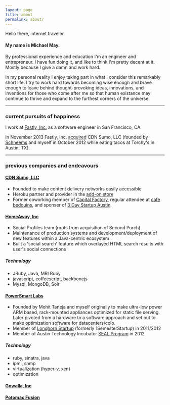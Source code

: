 ```yaml
---
layout: page
title: about
permalink: about/
---
```


Hello there, internet traveler.

#### My name is Michael May.

By professional experience and education I'm an engineer and entrepreneur. I have fun doing it, 
and like to think I'm pretty decent at it. Mostly because I give a damn and work hard.

In my personal reality I enjoy taking part in what I consider this remarkably short life.
I try to work hard towards becoming wise enough and brave enough to leave behind 
thought-provoking ideas, innovations, and inventions for those who come after me 
so that human existance may continue to thrive and expand to the furthest corners of the universe.

---

### current pursuits of happiness

I work at [Fastly, Inc.](http://www.fastly.com) as a software engineer in San Francisco, CA.

In November 2013 Fastly, Inc. [acquired](http://www.fastly.com/blog/ruby-rails-fastly/) CDN Sumo, LLC
(founded by [Schneems](http://www.schneems.com/) and myself in October 2012 while eating tacos at Torchy's in Austin, TX).


---

### previous companies and endeavours

#### [CDN Sumo, LLC](http://www.crunchbase.com/organization/cdn-sumo)
- Founded to make content delivery networks easily accessible
- Heroku partner and provider in the [add-on store](https://addons.heroku.com/)
- Former coworking member of [Capital Factory](http://capitalfactory.com/), regular attendee at [cafe bedouins](http://www.cafebedouins.com/), and sponser of [3 Day Startup Austin](http://3daystartup.org/)


#### [HomeAway, Inc](http://www.homeaway.com/)
- Social Profiles team (roots from acquisition of Second Porch)
- Maintenance of production systems and development/deployment of new features within a Java-centric ecosystem
- Built a 'social search' feature which overlayed HTML search results with user's social connections

##### Technology
- JRuby, Java, MRI Ruby
- javascript, coffeescript, backbonejs
- Mysql, MongoDB, Solr


#### [PowerSmart Labs](https://github.com/powersmartlabs)
- Founded by Mohit Taneja and myself originally to make ultra-low power ARM based, 
rack-mounted appliances optimized for static file serving. Later pivoted from a 
hardware to a software approach and set out to make optimization software for datacenters/colo.
- Member of [Longhorn Startup](http://longhornstartup.com/portfolio-2/portfolio-spring-2012/) (formerly 1SemesterStartup) in 2011/2012
- Member of Austin Technology Incubator [SEAL Program](http://ati.utexas.edu/seal/) in 2012

##### Technology
- ruby, sinatra, java
- ipmi, snmp
- virtualization (hyper-v, xen)
- optimization


#### [Gowalla, Inc](http://en.wikipedia.org/wiki/Gowalla)


#### [Potomac Fusion](https://www.linkedin.com/company/potomac-fusion)


